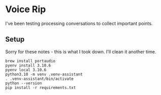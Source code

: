 # Voice Rip
I've been testing processing conversations to collect important points.

## Setup
Sorry for these notes - this is what I took down. I'll clean it another time.
```
brew install portaudio
pyenv install 3.10.6
pyenv local 3.10.6
python3.10 -m venv .venv-assistant
. .venv-assistant/bin/activate
python --version
pip install -r requirements.txt
```
